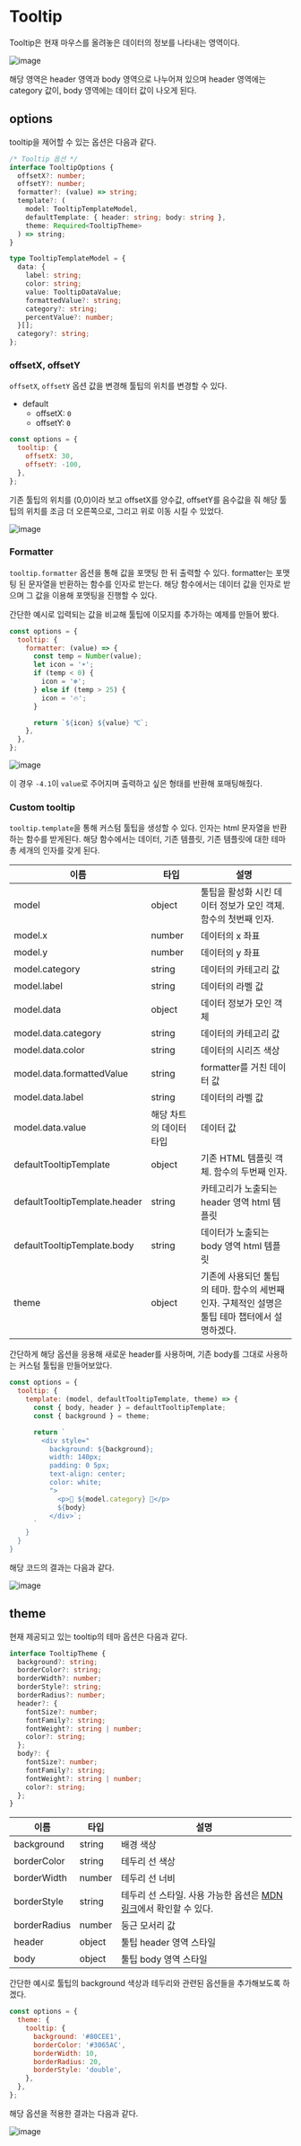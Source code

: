 # Tooltip

Tooltip은 현재 마우스를 올려놓은 데이터의 정보를 나타내는 영역이다.

![image](https://user-images.githubusercontent.com/35371660/102475501-482ec580-409d-11eb-839e-c4c4e56ce0b8.png)

해당 영역은 header 영역과 body 영역으로 나누어져 있으며 header 영역에는 category 값이, body 영역에는 데이터 값이 나오게 된다.

## options

tooltip을 제어할 수 있는 옵션은 다음과 같다.

```ts
/* Tooltip 옵션 */
interface TooltipOptions {
  offsetX?: number;
  offsetY?: number;
  formatter?: (value) => string;
  template?: (
    model: TooltipTemplateModel,
    defaultTemplate: { header: string; body: string },
    theme: Required<TooltipTheme>
  ) => string;
}

type TooltipTemplateModel = {
  data: {
    label: string;
    color: string;
    value: TooltipDataValue;
    formattedValue?: string;
    category?: string;
    percentValue?: number;
  }[];
  category?: string;
};
```

### offsetX, offsetY

`offsetX`, `offsetY` 옵션 값을 변경해 툴팁의 위치를 변경할 수 있다.

- default
  - offsetX: `0`
  - offsetY: `0`

```js
const options = {
  tooltip: {
    offsetX: 30,
    offsetY: -100,
  },
};
```

기존 툴팁의 위치를 (0,0)이라 보고 offsetX를 양수값, offsetY를 음수값을 줘 해당 툴팁의 위치를 조금 더 오른쪽으로, 그리고 위로 이동 시킬 수 있었다.

![image](https://user-images.githubusercontent.com/35371660/102179647-dca4f680-3eea-11eb-940d-2fd87dff0434.png)

### Formatter

`tooltip.formatter` 옵션을 통해 값을 포맷팅 한 뒤 출력할 수 있다. formatter는 포맷팅 된 문자열을 반환하는 함수를 인자로 받는다. 해당 함수에서는 데이터 값을 인자로 받으며 그 값을 이용해 포맷팅을 진행할 수 있다.

간단한 예시로 입력되는 값을 비교해 툴팁에 이모지를 추가하는 예제를 만들어 봤다.

```js
const options = {
  tooltip: {
    formatter: (value) => {
      const temp = Number(value);
      let icon = '☀️';
      if (temp < 0) {
        icon = '❄️';
      } else if (temp > 25) {
        icon = '🔥';
      }

      return `${icon} ${value} ℃`;
    },
  },
};
```

![image](https://user-images.githubusercontent.com/35371660/102180203-d2cfc300-3eeb-11eb-9197-280cb25654bb.png)

이 경우 `-4.1`이 `value`로 주어지며 출력하고 싶은 형태를 반환해 포매팅해줬다.

### Custom tooltip

`tooltip.template`을 통해 커스텀 툴팁을 생성할 수 있다. 인자는 html 문자열을 반환하는 함수를 받게된다. 해당 함수에서는 데이터, 기존 템플릿, 기존 템플릿에 대한 테마 총 세개의 인자를 갖게 된다.

| 이름 | 타입 | 설명 | 
|--- | --- |---|
| model | object | 툴팁을 활성화 시킨 데이터 정보가 모인 객체. 함수의 첫번째 인자. | 
| model.x | number |데이터의 x 좌표 | 
| model.y | number |데이터의 y 좌표 | 
| model.category | string | 데이터의 카테고리 값 | 
| model.label | string |데이터의 라벨 값 | 
| model.data | object | 데이터 정보가 모인 객체 | 
| model.data.category | string | 데이터의 카테고리 값 | 
| model.data.color | string | 데이터의 시리즈 색상 | 
| model.data.formattedValue | string | formatter를 거친 데이터 값 | 
| model.data.label | string | 데이터의 라벨 값 | 
| model.data.value | 해당 차트의 데이터 타입 | 데이터 값 | 
| defaultTooltipTemplate | object |기존 HTML 템플릿 객체. 함수의 두번째 인자. |
| defaultTooltipTemplate.header | string | 카테고리가 노출되는 header 영역 html 템플릿 |
| defaultTooltipTemplate.body | string | 데이터가 노출되는 body 영역 html 템플릿 |
| theme | object | 기존에 사용되던 툴팁의 테마. 함수의 세번째 인자. 구체적인 설명은 툴팁 테마 챕터에서 설명하겠다. | 

간단하게 해당 옵션을 응용해 새로운 header를 사용하며, 기존 body를 그대로 사용하는 커스텀 툴팁을 만들어보았다.

```js
const options = {
  tooltip: {
    template: (model, defaultTooltipTemplate, theme) => {
      const { body, header } = defaultTooltipTemplate;
      const { background } = theme;

      return `
        <div style="
          background: ${background};
          width: 140px;
          padding: 0 5px;
          text-align: center;
          color: white;
          ">
            <p>🎊 ${model.category} 🎊</p>
            ${body}
          </div>`;
      `
    }
  }
}
```

해당 코드의 결과는 다음과 같다.

![image](https://user-images.githubusercontent.com/35371660/102183437-2f81ac80-3ef1-11eb-8ebb-438cc153de99.png)

## theme

현재 제공되고 있는 tooltip의 테마 옵션은 다음과 같다.

```ts
interface TooltipTheme {
  background?: string;
  borderColor?: string;
  borderWidth?: number;
  borderStyle?: string;
  borderRadius?: number;
  header?: {
    fontSize?: number;
    fontFamily?: string;
    fontWeight?: string | number;
    color?: string;
  };
  body?: {
    fontSize?: number;
    fontFamily?: string;
    fontWeight?: string | number;
    color?: string;
  };
}
```


| 이름 | 타입 | 설명 | 
| --- | --- | --- |
| background | string | 배경 색상 |
| borderColor | string | 테두리 선 색상 |
| borderWidth | number | 테두리 선 너비 |
| borderStyle | string | 테두리 선 스타일. 사용 가능한 옵션은 [MDN 링크](https://developer.mozilla.org/ko/docs/Web/CSS/border-style)에서 확인할 수 있다. |
| borderRadius | number | 둥근 모서리 값 | 
| header | object | 툴팁 header 영역 스타일 |
| body | object | 툴팁 body 영역 스타일
간단한 예시로 툴팁의 background 색상과 테두리와 관련된 옵션들을 추가해보도록 하겠다. 

```js
const options = {
  theme: {
    tooltip: {
      background: '#80CEE1',
      borderColor: '#3065AC',
      borderWidth: 10,
      borderRadius: 20,
      borderStyle: 'double',
    },
  },
};
```

해당 옵션을 적용한 결과는 다음과 같다.

![image](https://user-images.githubusercontent.com/35371660/102186142-84bfbd00-3ef5-11eb-8272-aa1093da0e98.png)
